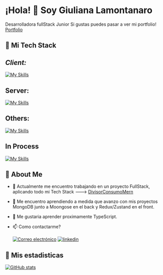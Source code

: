 
# ¡Hola! 👋 Soy Giuliana Lamontanaro

Desarrolladora fullStack Junior
Si gustas puedes pasar a ver mi portfolio!
[Portfolio](https://portafolio-lamontanaro-giuliana.vercel.app/)

## 🚀 Mi Tech Stack

## *Client:*
[![My Skills](https://skillicons.dev/icons?i=js,html,css,react,bootstrap)](https://skillicons.dev)


## **Server:** 
[![My Skills](https://skillicons.dev/icons?i=nodejs,express,mongo)](https://skillicons.dev)


## **Others:**
[![My Skills](https://skillicons.dev/icons?i=vite,git,github)](https://skillicons.dev)

## **In Process**

[![My Skills](https://skillicons.dev/icons?i=redux,tailwind)](https://skillicons.dev)


## 🚀  About Me


- 🔭 Actualmente me encuentro trabajando en un proyecto FullStack, aplicando todo mi Tech Stack ---> [DivisorConsumoMern](https://github.com/lamontanarog/DivisorConsumoMern)
- 🌱 Me encuentro aprendiendo a medida que avanzo con mis proyectos MongoDB junto a Moongose en el back y Redux/Zustand en el front.
- 🤔 Me gustaria aprender proximamente TypeScript.

- 📫 Como contactarme?
<br> <br>
[![Correo electrónico](https://img.shields.io/badge/Correo-white?style=for-the-badge&logo=gmail)](mailto:lamontanarog@gmail.com?Subject=Agenda%20De%20Entrevista%20Para:)
[![linkedin](https://img.shields.io/badge/linkedin-0A66C2?style=for-the-badge&logo=linkedin&logoColor=white)](https://www.linkedin.com/in/giuliana-lamontanaro-432a2a223)


## 🚀 Mis estadisticas

[![GitHub stats](https://github-readme-stats.vercel.app/api/top-langs/?username=lamontanarog&theme=cobalt&show_icons=true&layout=compact)](https://github.com/lamontanarog)



